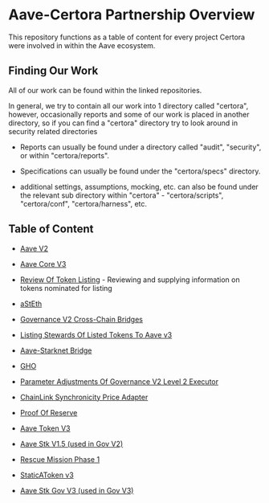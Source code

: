 # Aave-Certora Partnership Overview
This repository functions as a table of content for every project Certora were involved in within the Aave ecosystem.

## Finding Our Work
All of our work can be found within the linked repositories.

In general, we try to contain all our work into 1 directory called "certora", however, occasionally reports and some of our work is placed in another directory, so if you can find a "certora" directory try to look around in security related directories

- Reports can usually be found under a directory called "audit", "security", or within "certora/reports".

- Specifications can usually be found under the "certora/specs" directory.

- additional settings, assumptions, mocking, etc. can also be found under the relevant sub directory within "certora" - "certora/scripts", "certora/conf", "certora/harness", etc.

## Table of Content

* [Aave V2](https://github.com/aave/protocol-v2/tree/ce53c4a8c8620125063168620eba0a8a92854eb8)

* [Aave Core V3](https://github.com/aave/aave-v3-core/tree/27a6d5c83560694210849d4abf09a09dec8da388)

* [Review Of Token Listing](https://github.com/Certora/aave-erc20-listing/tree/a0e198bd85429eb913f888eeed465d90d0ba8122) - Reviewing and supplying information on tokens nominated for listing

* [aStEth](https://github.com/MichaelMorami/aave-protocol-v2-AStETH/tree/44cdfc9903b0c95db8888bc0aaaa2d4723b25e5a)

* [Governance V2 Cross-Chain Bridges](https://github.com/aave/governance-crosschain-bridges/tree/57dd43969a68eb076fdbeae2953b572534694986)

* [Listing Stewards Of Listed Tokens To Aave v3](https://github.com/bgd-labs/aave-v3-listing-stewards/tree/897b6fa874af1b5b17d5b1a794f8e20f42312c48)

* [Aave-Starknet Bridge](https://github.com/aave-starknet-project/aave-starknet-bridge/tree/6b432ddbf741cb0cf0e8fbff1dce24180bb8996c)

* [GHO](https://github.com/aave/gho-core/tree/b85c0f68b39c77200e4cece6e266caf145f1a0ba)

* [Parameter Adjustments Of Governance V2 Level 2 Executor](https://github.com/bgd-labs/aave-gov-level-2-update/tree/99f9240b52b4a015e414eda777b8d81df382118d)

* [ChainLink Synchronicity Price Adapter](https://github.com/bgd-labs/cl-synchronicity-price-adapter/tree/e17578505182d9d61ae425c768b1ffd4e2304eef)

* [Proof Of Reserve](https://github.com/bgd-labs/aave-proof-of-reserve/tree/a323be63212b8afe62a1416ea74e314f01224434)

* [Aave Token V3](https://github.com/bgd-labs/aave-token-v3/tree/57684823131325634eb50d25714d6f3149a989a7)

* [Aave Stk V1.5 (used in Gov V2)](https://github.com/bgd-labs/aave-stk-v1-5/tree/3dbba868a21a19075562e43c6137e049aa6f22bc)

* [Rescue Mission Phase 1](https://github.com/bgd-labs/rescue-mission-phase-1/tree/2c15e1b1fbcf72aa3834e63f2efcd71f4f91a28f)

* [StaticAToken v3](https://github.com/bgd-labs/static-a-token-v3/tree/d089bd05c216e3e538ba1fa2e5ea0ed72090e33f)

* [Aave Stk Gov V3 (used in Gov V3)](https://github.com/bgd-labs/aave-stk-gov-v3/tree/31aa8fda90c2cb267dda556fdb756cae5942e652)
